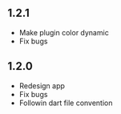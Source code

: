 ## 1.2.1

- Make plugin color dynamic
- Fix bugs

## 1.2.0

- Redesign app
- Fix bugs
- Followin dart file convention
